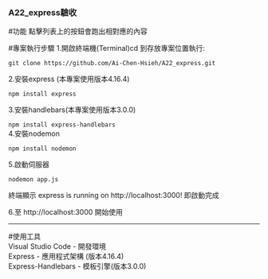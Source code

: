 ### A22_express驗收


#功能
點擊列表上的按鈕會跑出相對應的內容  

#專案執行步驟
1.開啟終端機(Terminal)cd 到存放專案位置執行:  

```
git clone https://github.com/Ai-Chen-Hsieh/A22_express.git
```  
2.安裝express (本專案使用版本4.16.4)

```
npm install express
```
3.安裝handlebars(本專案使用版本3.0.0)

```npm install express-handlebars```  
4.安裝nodemon 

```
npm install nodemon
```  

5.啟動伺服器  

```
nodemon app.js
```  
終端顯示 express is running on http://localhost:3000! 即啟動完成

6.至 http://localhost:3000 開始使用  

***
#使用工具  
Visual Studio Code - 開發環境  
Express - 應用程式架構 (版本4.16.4)  
Express-Handlebars - 模板引擎(版本3.0.0)  
